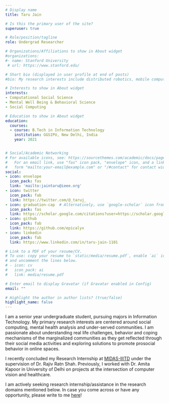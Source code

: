 ```yaml
---
# Display name
title: Taru Jain

# Is this the primary user of the site?
superuser: true

# Role/position/tagline
role: Undergrad Researcher

# Organizations/Affiliations to show in About widget
#organizations:
#- name: Stanford University
 # url: https://www.stanford.edu/

# Short bio (displayed in user profile at end of posts)
#bio: My research interests include distributed robotics, mobile computing and programmable matter.

# Interests to show in About widget
interests:
- Computational Social Science
- Mental Well Being & Behavioral Science
- Social Computing

# Education to show in About widget
education:
  courses:
  - course: B.Tech in Information Technology
    institution: GGSIPU, New Delhi, India
    year: 2021


# Social/Academic Networking
# For available icons, see: https://sourcethemes.com/academic/docs/page-builder/#icons
#   For an email link, use "fas" icon pack, "envelope" icon, and a link in the
#   form "mailto:your-email@example.com" or "/#contact" for contact widget.
social:
- icon: envelope
  icon_pack: fas
  link: 'mailto:jaintaru@ieee.org'
- icon: twitter
  icon_pack: fab
  link: https://twitter.com/@_taruj_
- icon: graduation-cap  # Alternatively, use `google-scholar` icon from `ai` icon pack
  icon_pack: fas
  link: https://scholar.google.com/citations?user=https://scholar.google.com/citations?user=v2pghYIAAAAJ&hl=en
- icon: github
  icon_pack: fab
  link: https://github.com/epicalyx
- icon: linkedin
  icon_pack: fab
  link: https://www.linkedin.com/in/taru-jain-1101

# Link to a PDF of your resume/CV.
# To use: copy your resume to `static/media/resume.pdf`, enable `ai` icons in `params.toml`, 
# and uncomment the lines below.
# - icon: cv
#   icon_pack: ai
#   link: media/resume.pdf

# Enter email to display Gravatar (if Gravatar enabled in Config)
email: ""

# Highlight the author in author lists? (true/false)
highlight_name: false
---
```

I am a senior year undergraduate student, pursuing majors in Information Technology. My primary research interests are centered around social computing, mental health analysis and under-served communities. I am passionate about understanding real life challenges, behavior and coping mechanisms of the marginalized communities as they get reflected through their social media activities and exploring solutions to promote prosocial behavior in online spaces. 

I recently concluded my Research Internship at [MIDAS-IIITD](http://midas.iiitd.edu.in/) under the supervision of Dr. Rajiv Ratn Shah. Previously, I worked with Dr. Amita Kapoor in University of Delhi on projects at the intersection of computer vision and healthcare. 

I am actively seeking research internship/assistance in the research domains mentioned below. In case you come across or have any opportunity, please write to me [here](mailto:jaintaru@ieee.org)!
